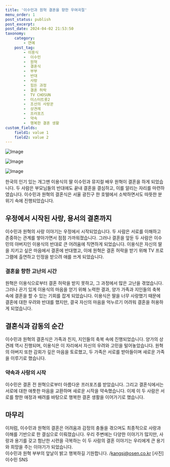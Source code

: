 ```yaml
---
title: '이수민과 원혁 결혼을 향한 우여곡절'
menu_order: 1
post_status: publish
post_excerpt: 
post_date: 2024-04-02 21:53:50
taxonomy:
    category:
        - 연예
    post_tag:
        - 이용식
        -  이수민
        -  원혁
        -  결혼식
        -  부부
        -  반대
        -  사랑
        -  힘든 과정
        -  결혼 허락
        -  TV CHOSUN
        -  미스터트롯2
        -  조선의 사랑꾼
        -  상견례
        -  프러포즈
        -  약속
        -  행복한 결혼 생활
custom_fields:
    field1: value 1
    field2: value 2
---
```


![Image](https://ssl.pstatic.net/mimgnews/image/109/2024/04/02/0005048949_001_20240402080005934.jpg?type=w540)

![Image](https://mimgnews.pstatic.net/image/109/2024/04/02/0005048949_002_20240402080005949.jpg?type=w540)

![Image](https://ssl.pstatic.net/mimgnews/image/109/2024/04/02/0005048949_003_20240402080005958.jpg?type=w540)

한국의 인기 있는 개그맨 이용식의 딸 이수민과 뮤지컬 배우 원혁이 결혼을 하게 되었습니다. 두 사람은 부모님들의 반대에도 끝내 결혼을 결심하고, 이를 알리는 자리를 마련하였습니다. 이수민과 원혁의 결혼식은 서울 광진구 한 호텔에서 소박하면서도 따뜻한 분위기 속에 진행되었습니다.   
## 우정에서 시작된 사랑, 용서의 결혼까지   
이수민과 원혁의 사랑 이야기는 우정에서 시작되었습니다. 두 사람은 서로를 이해하고 존중하는 관계를 쌓아가면서 점점 가까워졌습니다. 그러나 결혼을 앞둔 두 사람은 이수민의 아버지인 이용식의 반대로 큰 어려움에 직면하게 되었습니다. 이용식은 자신의 딸을 지키고 싶은 마음에서 결혼에 반대했고, 이에 원혁은 결혼 허락을 받기 위해 TV 프로그램에 출연하고 인정을 받으려 애를 쓰게 되었습니다.
### 결혼을 향한 고난의 시간   
원혁은 이용식으로부터 결혼 허락을 받지 못하고, 그 과정에서 많은 고난을 겪었습니다. 그러나 끈기 있게 이용식의 마음을 얻기 위해 노력한 결과, 양가 가족과 지인들의 축복 속에 결혼을 할 수 있는 기회를 잡게 되었습니다. 이용식은 딸을 너무 사랑했기 때문에 결혼에 대한 우려와 반대를 했지만, 결국 자신의 마음을 억누르기 어려워 결혼을 허용하게 되었습니다.
## 결혼식과 감동의 순간   
이수민과 원혁의 결혼식은 가족과 친지, 지인들의 축복 속에 진행되었습니다. 양가의 상견례 역시 진행되며, 이용식은 이 자리에서 자신의 우려와 고민을 털어놓았습니다. 원혁의 아버지 또한 감회가 깊은 마음을 토로했고, 두 가족은 서로를 받아들이며 새로운 가족을 이루기로 했습니다.
### 약속과 사랑의 시작    
이수민은 결혼 전 원혁으로부터 아름다운 프러포즈를 받았습니다. 그리고 결혼식에서는 서로에 대한 애틋한 마음을 교환하며 새로운 시작을 약속했습니다. 이제 이 두 사람은 서로를 향한 애정과 배려를 바탕으로 행복한 결혼 생활을 이어가기로 했습니다.
## 마무리   
이처럼, 이수민과 원혁의 결혼은 어려움과 감정의 충돌을 겪으며도 최종적으로 사랑과 이해를 기반으로 한 결심으로 이뤄졌습니다. 우리 주변에는 다양한 이야기가 많지만, 사랑과 용기를 갖고 험난한 시련을 극복하는 이 두 사람의 결혼 이야기는 우리에게 큰 용기와 희망을 주는 이야기가 되었습니다.   
이수민과 원혁 부부의 앞날이 밝고 행복하길 기원합니다.
/kangsj@osen.co.kr [사진] 이수민 SNS
